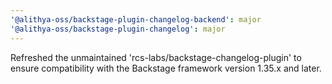 ```yaml
---
'@alithya-oss/backstage-plugin-changelog-backend': major
'@alithya-oss/backstage-plugin-changelog': major
---
```


Refreshed the unmaintained 'rcs-labs/backstage-changelog-plugin' to ensure compatibility with the Backstage framework version 1.35.x and later.
